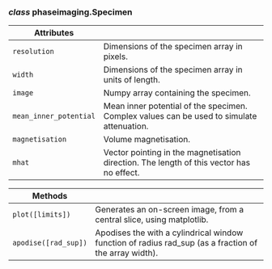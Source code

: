 ### *class* phaseimaging.Specimen
   
| Attributes |  |  
|---|---|
| `resolution` | Dimensions of the specimen array in pixels. |
| `width` | Dimensions of the specimen array in units of length. |
| `image` | Numpy array containing the specimen. |
| `mean_inner_potential` | Mean inner potential of the specimen. Complex values can be used to simulate attenuation. |
| `magnetisation` | Volume magnetisation. |
| `mhat` | Vector pointing in the magnetisation direction. The length of this vector has no effect. |

| Methods |  |  
|---|---|
| `plot([limits])` | Generates an on-screen image, from a central slice, using matplotlib. |
| `apodise([rad_sup])` | Apodises the with a cylindrical window function of radius rad_sup (as a fraction of the array width). |
